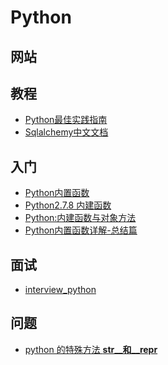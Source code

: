 # Python

## 网站

## 教程

* [Python最佳实践指南](https://pythonguidecn.readthedocs.io/zh/latest/)
* [Sqlalchemy中文文档](https://linux-wang.gitbooks.io/sqlalchemy-docs-cn/content/)

## 入门

* [Python内置函数](http://www.runoob.com/python/python-built-in-functions.html)
* [Python2.7.8 内建函数](http://www.runoob.com/python/python-built-in-functions.html)
* [Python:内建函数与对象方法](http://gohom.win/2015/10/19/pyBuildInMethod/)
* [Python内置函数详解-总结篇](http://blog.csdn.net/oaa608868/article/details/53506188)

## 面试

* [interview_python](https://github.com/taizilongxu/interview_python)

## 问题

* [python 的特殊方法 __str__和__repr__
](http://www.cnblogs.com/superxuezhazha/p/5746922.html)

